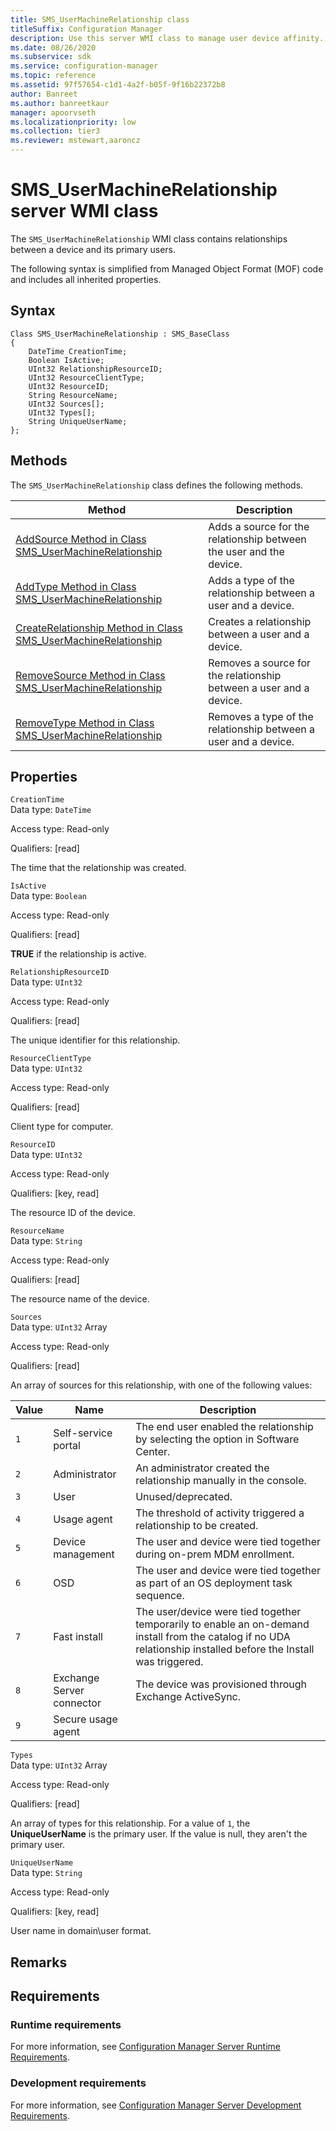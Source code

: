 ```yaml
---
title: SMS_UserMachineRelationship class
titleSuffix: Configuration Manager
description: Use this server WMI class to manage user device affinity.
ms.date: 08/26/2020
ms.subservice: sdk
ms.service: configuration-manager
ms.topic: reference
ms.assetid: 97f57654-c1d1-4a2f-b05f-9f16b22372b8
author: Banreet
ms.author: banreetkaur
manager: apoorvseth
ms.localizationpriority: low
ms.collection: tier3
ms.reviewer: mstewart,aaroncz 
---
```


# SMS_UserMachineRelationship server WMI class

The `SMS_UserMachineRelationship` WMI class contains relationships between a device and its primary users.

The following syntax is simplified from Managed Object Format (MOF) code and includes all inherited properties.  

## Syntax  

```
Class SMS_UserMachineRelationship : SMS_BaseClass  
{  
    DateTime CreationTime;  
    Boolean IsActive;  
    UInt32 RelationshipResourceID;  
    UInt32 ResourceClientType;  
    UInt32 ResourceID;  
    String ResourceName;  
    UInt32 Sources[];  
    UInt32 Types[];  
    String UniqueUserName;  
};  
```  

## Methods

The `SMS_UserMachineRelationship` class defines the following methods.  

|Method|Description|  
|------------|-----------------|  
|[AddSource Method in Class SMS_UserMachineRelationship](addsource-method-in-class-sms_usermachinerelationship.md)|Adds a source for the relationship between the user and the device.|  
|[AddType Method in Class SMS_UserMachineRelationship](addtype-method-in-class-sms_usermachinerelationship.md)|Adds a type of the relationship between a user and a device.|  
|[CreateRelationship Method in Class SMS_UserMachineRelationship](createrelationship-method-in-class-sms_usermachinerelationship.md)|Creates a relationship between a user and a device.|  
|[RemoveSource Method in Class SMS_UserMachineRelationship](removesource-method-in-class-sms_usermachinerelationship.md)|Removes a source for the relationship between a user and a device.|  
|[RemoveType Method in Class SMS_UserMachineRelationship](removetype-method-in-class-sms_usermachinerelationship.md)|Removes a type of the relationship between a user and a device.|  

## Properties

 `CreationTime`  
 Data type: `DateTime`  

 Access type: Read-only  

 Qualifiers: [read]  

 The time that the relationship was created.

 `IsActive`  
 Data type: `Boolean`  

 Access type: Read-only  

 Qualifiers: [read]  

 **TRUE** if the relationship is active.

 `RelationshipResourceID`  
 Data type: `UInt32`  

 Access type: Read-only  

 Qualifiers: [read]  

 The unique identifier for this relationship.

 `ResourceClientType`  
 Data type: `UInt32`  

 Access type: Read-only  

 Qualifiers: [read]  

 Client type for computer.  

 `ResourceID`  
 Data type: `UInt32`  

 Access type: Read-only  

 Qualifiers: [key, read]  

 The resource ID of the device.

 `ResourceName`  
 Data type: `String`  

 Access type: Read-only  

 Qualifiers: [read]  

 The resource name of the device.

 `Sources`  
 Data type: `UInt32` Array  

 Access type: Read-only  

 Qualifiers: [read]  

An array of sources for this relationship, with one of the following values:

|Value|Name|Description|  
|-|-|-|
|`1`|Self-service portal|The end user enabled the relationship by selecting the option in Software Center.|  
|`2`|Administrator|An administrator created the relationship manually in the console.|  
|`3`|User|Unused/deprecated.|  
|`4`|Usage agent|The threshold of activity triggered a relationship to be created.|  
|`5`|Device management|The user and device were tied together during on-prem MDM enrollment.|  
|`6`|OSD|The user and device were tied together as part of an OS deployment task sequence.|  
|`7`|Fast install|The user/device were tied together temporarily to enable an on-demand install from the catalog if no UDA relationship installed before the Install was triggered.|  
|`8`|Exchange Server connector|The device was provisioned through Exchange ActiveSync.|  
|`9`|Secure usage agent||

 `Types`  
 Data type: `UInt32` Array  

 Access type: Read-only  

 Qualifiers: [read]  

 An array of types for this relationship. For a value of `1`, the **UniqueUserName** is the primary user. If the value is null, they aren't the primary user.

 `UniqueUserName`  
 Data type: `String`  

 Access type: Read-only  

 Qualifiers: [key, read]  

 User name in domain\user format.

## Remarks  

## Requirements  

### Runtime requirements

For more information, see [Configuration Manager Server Runtime Requirements](../../../../../develop/core/reqs/server-runtime-requirements.md).  

### Development requirements

For more information, see [Configuration Manager Server Development Requirements](../../../../../develop/core/reqs/server-development-requirements.md).
